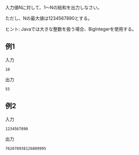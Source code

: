 入力値Nに対して、1〜Nの総和を出力しなさい。

ただし、Nの最大値は1234567890とする。

ヒント: Javaでは大きな整数を扱う場合、BigIntegerを使用する。

## 例1

入力

```
10
```

出力

```
55
```

## 例2

入力

```
1234567890
```

出力

```
762078938126809995
```

